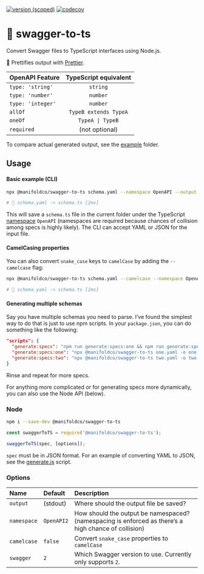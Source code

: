 [![version
(scoped)](https://img.shields.io/npm/v/@manifoldco/swagger-to-ts.svg)](https://www.npmjs.com/package/@manifoldco/swagger-to-ts)
[![codecov](https://codecov.io/gh/manifoldco/swagger-to-ts/branch/master/graph/badge.svg)](https://codecov.io/gh/manifoldco/swagger-to-ts)

# 📘️ swagger-to-ts

Convert Swagger files to TypeScript interfaces using Node.js.

💅 Prettifies output with [Prettier][prettier].

| OpenAPI Feature   | TypeScript equivalent |
| :---------------- | :-------------------: |
| `type: 'string'`  |       `string`        |
| `type: 'number'`  |       `number`        |
| `type: 'integer'` |       `number`        |
| `allOf`           | `TypeB extends TypeA` |
| `oneOf`           |   `TypeA \| TypeB`    |
| `required`        |    (not optional)     |

To compare actual generated output, see the [example](./example) folder.

## Usage

#### Basic example (CLI)

```bash
npx @manifoldco/swagger-to-ts schema.yaml --namespace OpenAPI --output schema.ts

# 🚀 schema.yaml -> schema.ts [2ms]
```

This will save a `schema.ts` file in the current folder under the TypeScript
[namespace][namespace] `OpenAPI` (namespaces are required because chances of
collision among specs is highly likely). The CLI can accept YAML or JSON for
the input file.

#### CamelCasing properties

You can also convert `snake_case` keys to `camelCase` by adding the
`--camelcase` flag:

```bash
npx @manifoldco/swagger-to-ts schema.yaml --camelcase --namespace OpenAPI --output schema.ts

# 🚀 schema.yaml -> schema.ts [2ms]
```

#### Generating multiple schemas

Say you have multiple schemas you need to parse. I’ve found the simplest way
to do that is just to use npm scripts. In your `package.json`, you can do
something like the following:

```json
"scripts": {
  "generate:specs": "npm run generate:specs:one && npm run generate:specs:two",
  "generate:specs:one": "npx @manifoldco/swagger-to-ts one.yaml -o one.ts",
  "generate:specs:two": "npx @manifoldco/swagger-to-ts two.yaml -o two.ts"
}
```

Rinse and repeat for more specs.

For anything more complicated or for generating specs more dynamically, you
can also use the Node API (below).

### Node

```bash
npm i --save-dev @manifoldco/swagger-to-ts
```

```js
const swaggerToTS = require('@manifoldco/swagger-to-ts');

swaggerToTS(spec, [options]);
```

`spec` must be in JSON format. For an example of converting YAML to JSON, see
the [generate.js](./scripts/generate.js) script.

### Options

| Name        | Default    | Description                                                                                          |
| :---------- | :--------- | :--------------------------------------------------------------------------------------------------- |
| `output`    | (stdout)   | Where should the output file be saved?                                                               |
| `namespace` | `OpenAPI2` | How should the output be namespaced? (namespacing is enforced as there’s a high chance of collision) |
| `camelcase` | `false`    | Convert `snake_case` properties to `camelCase`                                                       |
| `swagger`   | `2`        | Which Swagger version to use. Currently only supports `2`.                                           |

[namespace]: https://www.typescriptlang.org/docs/handbook/namespaces.html
[prettier]: https://npmjs.com/prettier
